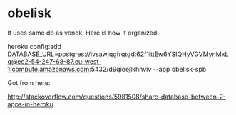 obelisk
=======

It uses same db as venok. Here is how it organized:

heroku config:add DATABASE_URL=postgres://ivsawjqgfrqtgd:62f1ittEw6YSIQHyVGVMynMxLq@ec2-54-247-68-87.eu-west-1.compute.amazonaws.com:5432/d9qioejlkhnviv --app obelisk-spb


Got from here:

http://stackoverflow.com/questions/5981508/share-database-between-2-apps-in-heroku
